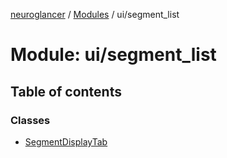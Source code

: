 [neuroglancer](../README.md) / [Modules](../modules.md) / ui/segment\_list

# Module: ui/segment\_list

## Table of contents

### Classes

- [SegmentDisplayTab](../classes/ui_segment_list.SegmentDisplayTab.md)
